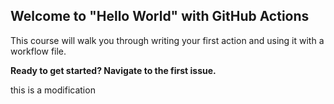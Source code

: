 ## Welcome to "Hello World" with GitHub Actions

This course will walk you through writing your first action and using it with a workflow file. 

**Ready to get started? Navigate to the first issue.**

this is a modification
